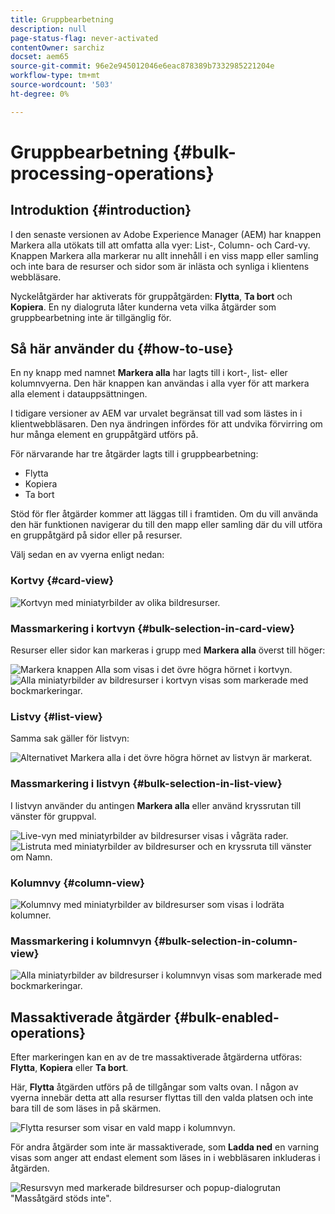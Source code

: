 ```yaml
---
title: Gruppbearbetning
description: null
page-status-flag: never-activated
contentOwner: sarchiz
docset: aem65
source-git-commit: 96e2e945012046e6eac878389b7332985221204e
workflow-type: tm+mt
source-wordcount: '503'
ht-degree: 0%

---
```



# Gruppbearbetning {#bulk-processing-operations}

## Introduktion {#introduction}

I den senaste versionen av Adobe Experience Manager (AEM) har knappen Markera alla utökats till att omfatta alla vyer: List-, Column- och Card-vy. Knappen Markera alla markerar nu allt innehåll i en viss mapp eller samling och inte bara de resurser och sidor som är inlästa och synliga i klientens webbläsare.

Nyckelåtgärder har aktiverats för gruppåtgärden: **Flytta**, **Ta bort** och **Kopiera**. En ny dialogruta låter kunderna veta vilka åtgärder som gruppbearbetning inte är tillgänglig för.

## Så här använder du {#how-to-use}

En ny knapp med namnet **Markera alla** har lagts till i kort-, list- eller kolumnvyerna. Den här knappen kan användas i alla vyer för att markera alla element i datauppsättningen.

I tidigare versioner av AEM var urvalet begränsat till vad som lästes in i klientwebbläsaren. Den nya ändringen infördes för att undvika förvirring om hur många element en gruppåtgärd utförs på.

För närvarande har tre åtgärder lagts till i gruppbearbetning:

* Flytta
* Kopiera
* Ta bort

Stöd för fler åtgärder kommer att läggas till i framtiden.
Om du vill använda den här funktionen navigerar du till den mapp eller samling där du vill utföra en gruppåtgärd på sidor eller på resurser.

Välj sedan en av vyerna enligt nedan:

### Kortvy {#card-view}

![Kortvyn med miniatyrbilder av olika bildresurser.](assets/unu.png)

### Massmarkering i kortvyn {#bulk-selection-in-card-view}

Resurser eller sidor kan markeras i grupp med **Markera alla** överst till höger:

![Markera knappen Alla som visas i det övre högra hörnet i kortvyn.](assets/doi.png) ![Alla miniatyrbilder av bildresurser i kortvyn visas som markerade med bockmarkeringar.](assets/trei.png)

### Listvy {#list-view}

Samma sak gäller för listvyn:

![Alternativet Markera alla i det övre högra hörnet av listvyn är markerat.](assets/patru_modified.png)

### Massmarkering i listvyn {#bulk-selection-in-list-view}

I listvyn använder du antingen **Markera alla** eller använd kryssrutan till vänster för gruppval.

![Live-vyn med miniatyrbilder av bildresurser visas i vågräta rader.](assets/cinci.png) ![Listruta med miniatyrbilder av bildresurser och en kryssruta till vänster om Namn.](assets/sase.png)

### Kolumnvy {#column-view}

![Kolumnvy med miniatyrbilder av bildresurser som visas i lodräta kolumner.](assets/sapte.png)

### Massmarkering i kolumnvyn {#bulk-selection-in-column-view}

![Alla miniatyrbilder av bildresurser i kolumnvyn visas som markerade med bockmarkeringar.](assets/opt.png)

## Massaktiverade åtgärder {#bulk-enabled-operations}

Efter markeringen kan en av de tre massaktiverade åtgärderna utföras: **Flytta**, **Kopiera** eller **Ta bort**.

Här, **Flytta** åtgärden utförs på de tillgångar som valts ovan. I någon av vyerna innebär detta att alla resurser flyttas till den valda platsen och inte bara till de som läses in på skärmen.

![Flytta resurser som visar en vald mapp i kolumnvyn.](assets/noua.png)

För andra åtgärder som inte är massaktiverade, som **Ladda ned** en varning visas som anger att endast element som läses in i webbläsaren inkluderas i åtgärden.

![Resursvyn med markerade bildresurser och popup-dialogrutan &quot;Massåtgärd stöds inte&quot;.](assets/zece.png)

